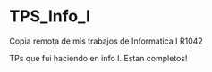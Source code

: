 # TPS_Info_I
Copia remota de mis trabajos de Informatica I R1042

TPs que fui haciendo en info I. Estan completos!


